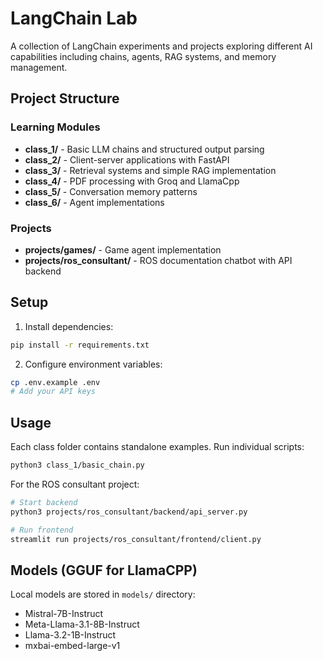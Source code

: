 # LangChain Lab

A collection of LangChain experiments and projects exploring different AI capabilities including chains, agents, RAG systems, and memory management.

## Project Structure

### Learning Modules

- **class_1/** - Basic LLM chains and structured output parsing
- **class_2/** - Client-server applications with FastAPI
- **class_3/** - Retrieval systems and simple RAG implementation
- **class_4/** - PDF processing with Groq and LlamaCpp
- **class_5/** - Conversation memory patterns
- **class_6/** - Agent implementations

### Projects

- **projects/games/** - Game agent implementation
- **projects/ros_consultant/** - ROS documentation chatbot with API backend

## Setup

1. Install dependencies:
```bash
pip install -r requirements.txt
```

2. Configure environment variables:
```bash
cp .env.example .env
# Add your API keys
```

## Usage

Each class folder contains standalone examples. Run individual scripts:

```bash
python3 class_1/basic_chain.py
```

For the ROS consultant project:

```bash
# Start backend
python3 projects/ros_consultant/backend/api_server.py

# Run frontend
streamlit run projects/ros_consultant/frontend/client.py
```

## Models (GGUF for LlamaCPP)

Local models are stored in `models/` directory:
- Mistral-7B-Instruct
- Meta-Llama-3.1-8B-Instruct
- Llama-3.2-1B-Instruct
- mxbai-embed-large-v1
